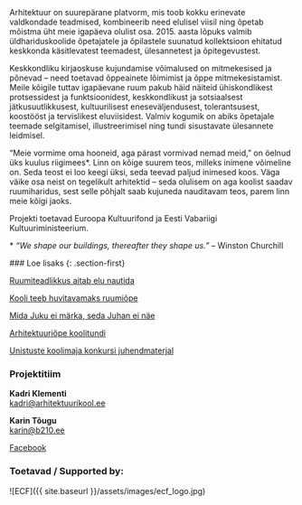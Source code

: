 <section>
Arhitektuur on suurepärane platvorm, mis toob kokku erinevate valdkondade teadmised, kombineerib need elulisel viisil ning õpetab mõistma üht meie igapäeva olulist osa. 2015. aasta lõpuks valmib üldhariduskoolide õpetajatele ja õpilastele suunatud kollektsioon ehitatud keskkonda käsitlevatest teemadest, ülesannetest ja õpitegevustest.

Keskkondliku kirjaoskuse kujundamise võimalused on mitmekesised ja põnevad – need toetavad õppeainete lõimimist ja õppe mitmekesistamist. Meile kõigile tuttav igapäevane ruum pakub häid näiteid ühiskondlikest protsessidest ja funktsioonidest, keskkondlikust ja sotsiaalsest jätkusuutlikkusest, kultuurilisest eneseväljendusest, tolerantsusest, koostööst ja tervislikest eluviisidest. Valmiv kogumik on abiks õpetajale teemade selgitamisel, illustreerimisel ning tundi sisustavate ülesannete leidmisel.

“Meie vormime oma hooneid, aga pärast vormivad nemad meid,” on öelnud üks kuulus riigimees*. Linn on kõige suurem teos, milleks inimene võimeline on. Seda teost ei loo keegi üksi, seda teevad paljud inimesed koos. Väga väike osa neist on tegelikult arhitektid – seda olulisem on aga koolist saadav ruumiharidus, sest selle põhjalt saab kujuneda nauditavam teos, parem linn meie kõigi jaoks.

Projekti toetavad Euroopa Kultuurifond ja Eesti Vabariigi Kultuuriministeerium.

\* *“We shape our buildings, thereafter they shape us.”* – Winston Churchill
</section>

<section>
### Loe lisaks
{: .section-first}

[Ruumiteadlikkus aitab elu nautida](http://epl.delfi.ee/news/kultuur/ruumiteadlikkus-aitab-elu-nautida?id=67786177)

[Kooli teeb huvitavamaks ruumiõpe](http://opleht.ee/13821-kooli-teeb-huvitavamaks-ruumiope/)

[Mida Juku ei märka, seda Juhan ei näe](http://www.solness.ee/maja/?mid=111&id=606)

[Arhitektuuriõpe koolitundi](http://www.sirp.ee/s1-artiklid/arhitektuur/arhitektuuriope-koolitundi/)

[Unistuste koolimaja konkursi juhendmaterjal](http://www.arhitektuurikool.ee/konkurss)

### Projektitiim

**Kadri Klementi**<br/>
[kadri@arhitektuurikool.ee](kadri@arhitektuurikool.ee)

**Karin Tõugu**<br/>
[karin@b210.ee](karin@b210.ee)

[Facebook](https://www.facebook.com/ruumiharidus)

### Toetavad / Supported by:
![ECF]({{ site.baseurl }}/assets/images/ecf_logo.jpg)
</section>